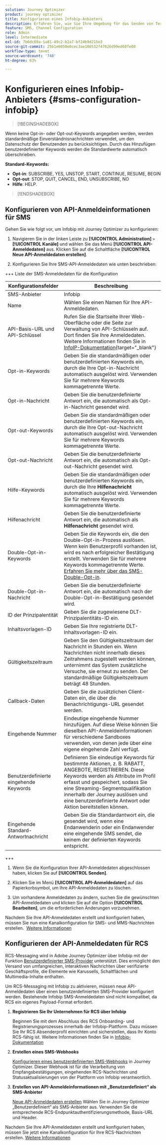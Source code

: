 ```yaml
---
solution: Journey Optimizer
product: journey optimizer
title: Konfigurieren eines Infobip-Anbieters
description: Erfahren Sie, wie Sie Ihre Umgebung für das Senden von Textnachrichten und MMS mit Journey Optimizer mit Infobip konfigurieren
feature: SMS, Channel Configuration
role: Admin
level: Intermediate
exl-id: 7b6dc89a-1a81-49c2-b2a7-bf24b9d215e3
source-git-commit: 25b1e6050e0cec3ae166532f47626d99ed68fe80
workflow-type: tm+mt
source-wordcount: '748'
ht-degree: 63%

---
```


# Konfigurieren eines Infobip-Anbieters {#sms-configuration-infobip}

>[!BEGINSHADEBOX]

Wenn keine Opt-in- oder Opt-out-Keywords angegeben werden, werden standardmäßige Einverständnisnachrichten verwendet, um den Datenschutz der Benutzenden zu berücksichtigen. Durch das Hinzufügen benutzerdefinierter Keywords werden die Standardwerte automatisch überschrieben.

**Standard-Keywords:**

* **Opt-in**: SUBSCRIBE, YES, UNSTOP, START, CONTINUE, RESUME, BEGIN
* **Opt-out**: STOP, QUIT, CANCEL, END, UNSUBSCRIBE, NO
* **Hilfe**: HELP.

>[!ENDSHADEBOX]

## Konfigurieren von API-Anmeldeinformationen für SMS

Gehen Sie wie folgt vor, um Infobip mit Journey Optimizer zu konfigurieren:

1. Navigieren Sie in der linken Leiste zu **[!UICONTROL Administration]** `>` **[!UICONTROL Kanäle]** und wählen Sie das Menü **[!UICONTROL API-Anmeldedaten]** aus. Klicken Sie auf die Schaltfläche **[!UICONTROL Neue API-Anmeldedaten erstellen]**.

1. Konfigurieren Sie Ihre SMS-API-Anmeldedaten wie unten beschrieben:

+++ Liste der SMS-Anmeldedaten für die Konfiguration

   | Konfigurationsfelder | Beschreibung |
   |---|---|    
   | SMS-Anbieter | Infobip |
   | Name | Wählen Sie einen Namen für Ihre API-Anmeldedaten. |
   | API-Basis-URL und API-Schlüssel | Rufen Sie die Startseite Ihrer Web-Oberfläche oder die Seite zur Verwaltung von API-Schlüsseln auf. Dort finden Sie Ihre Anmeldedaten. Weitere Informationen finden Sie in [InfoIP-Dokumentation](https://www.infobip.com/docs/api){target="_blank"} |
   | Opt-in-Keywords | Geben Sie die standardmäßigen oder benutzerdefinierten Keywords ein, durch die Ihre Opt-in-Nachricht automatisch ausgelöst wird. Verwenden Sie für mehrere Keywords kommagetrennte Werte. |
   | Opt-in-Nachricht | Geben Sie die benutzerdefinierte Antwort ein, die automatisch als Opt-in-Nachricht gesendet wird. |
   | Opt-out-Keywords | Geben Sie die standardmäßigen oder benutzerdefinierten Keywords ein, durch die Ihre Opt-out-Nachricht automatisch ausgelöst wird. Verwenden Sie für mehrere Keywords kommagetrennte Werte. |
   | Opt-out-Nachricht | Geben Sie die benutzerdefinierte Antwort ein, die automatisch als Opt-out-Nachricht gesendet wird. |
   | Hilfe-Keywords | Geben Sie die standardmäßigen oder benutzerdefinierten Keywords ein, durch die Ihre **Hilfenachricht** automatisch ausgelöst wird. Verwenden Sie für mehrere Keywords kommagetrennte Werte. |
   | Hilfenachricht | Geben Sie die benutzerdefinierte Antwort ein, die automatisch als **Hilfenachricht** gesendet wird. |
   | Double-Opt-in-Keywords | Geben Sie die Keywords ein, die den Double-Opt-in-Prozess auslösen. Wenn kein Benutzerprofil vorhanden ist, wird es nach erfolgreicher Bestätigung erstellt. Verwenden Sie für mehrere Keywords kommagetrennte Werte. [Erfahren Sie mehr über das SMS-Double-Opt-in](https://video.tv.adobe.com/v/3427129/?learn=on). |
   | Double-Opt-in-Nachricht | Geben Sie die benutzerdefinierte Antwort ein, die automatisch nach der Double-Opt-in-Bestätigung gesendet wird. |
   | ID der Prinzipalentität | Geben Sie die zugewiesene DLT-Prinzipalentitäts-ID ein. |
   | Inhaltsvorlagen-ID | Geben Sie Ihre registrierte DLT-Inhaltsvorlagen-ID ein. |
   | Gültigkeitszeitraum | Geben Sie den Gültigkeitszeitraum der Nachricht in Stunden ein. Wenn Nachrichten nicht innerhalb dieses Zeitrahmens zugestellt werden können, unternimmt das System zusätzliche Versuche, sie erneut zu senden. Der standardmäßige Gültigkeitszeitraum beträgt 48 Stunden. |
   | Callback-Daten | Geben Sie die zusätzlichen Client-Daten ein, die über die Benachrichtigungs-URL gesendet werden. |
   | Eingehende Nummer | Eindeutige eingehende Nummer hinzufügen. Auf diese Weise können Sie dieselben API-Anmeldeinformationen für verschiedene Sandboxes verwenden, von denen jede über eine eigene eingehende Zahl verfügt. |
   | Benutzerdefinierte eingehende Keywords | Definieren Sie eindeutige Keywords für bestimmte Aktionen, z. B. RABATT, ANGEBOTE, REGISTRIEREN. Diese Keywords werden als Attribute im Profil erfasst und gespeichert, sodass Sie eine Streaming-Segmentqualifikation innerhalb der Journey auslösen und eine benutzerdefinierte Antwort oder Aktion bereitstellen können. |
   | Eingehende Standard-Antwortnachricht | Geben Sie die Standardantwort ein, die gesendet wird, wenn eine Endanwenderin oder ein Endanwender eine eingehende SMS sendet, die keinem der definierten Keywords entspricht. |

+++

1. Wenn Sie die Konfiguration Ihrer API-Anmeldedaten abgeschlossen haben, klicken Sie auf **[!UICONTROL Senden]**.

1. Klicken Sie im Menü **[!UICONTROL API-Anmeldedaten]** auf das Papierkorbsymbol, um Ihre API-Anmeldedaten zu löschen.

1. Um vorhandene Anmeldedaten zu ändern, suchen Sie die gewünschten API-Anmeldedaten und klicken Sie auf die Option **[!UICONTROL Bearbeiten]**, um die erforderlichen Änderungen vorzunehmen.

Nachdem Sie Ihre API-Anmeldedaten erstellt und konfiguriert haben, müssen Sie nun eine Kanalkonfiguration für SMS- und MMS-Nachrichten erstellen.  [Weitere Informationen](sms-configuration-surface.md)

## Konfigurieren der API-Anmeldedaten für RCS

RCS-Messaging wird in Adobe Journey Optimizer über Infobip mit der Funktion [Benutzerdefinierter SMS-Provider](sms-configuration-custom.md) unterstützt. Dies ermöglicht den Versand von umfangreichen, interaktiven Nachrichten über verifizierte Geschäftsprofile, die Elemente wie Karussells, Schaltflächen und Multimedia-Inhalte enthalten.

Um RCS-Messaging mit Infobip zu aktivieren, müssen neue API-Anmeldedaten über einen benutzerdefinierten SMS-Provider konfiguriert werden. Bestehende Infobip SMS-Anmeldedaten sind nicht kompatibel, da RCS ein eigenes Payload-Format erfordert.

1. **Registrieren Sie Ihr Unternehmen für RCS über Infobip**

   Beginnen Sie mit dem Abschluss des RCS Onboarding- und Registrierungsprozesses innerhalb der Infobip-Plattform. Dazu müssen Sie Ihr RCS Absenderprofil einrichten und sicherstellen, dass Ihr Konto RCS-fähig ist. Weitere Informationen finden Sie in [Infobip-Dokumentation](https://www.infobip.com/docs/rcs/get-started)

1. **Erstellen eines SMS-Webhooks**

   [Konfigurieren eines benutzerdefinierten SMS-Webhooks](sms-configuration-custom.md#webhook) in Journey Optimizer. Dieser Webhook ist für die Verarbeitung von Empfangsbestätigungen, eingehenden RCS-Nachrichten und Statusaktualisierungen von der Plattform von Infobip verantwortlich.

1. **Erstellen von API-Anmeldeinformationen mit „Benutzerdefiniert“ als SMS-Anbieter**

   [Neue API-Anmeldedaten erstellen](sms-configuration-custom.md#api-credential) Wählen Sie in Journey Optimizer „Benutzerdefiniert“ als SMS-Anbieter aus. Verwenden Sie die entsprechende RCS-Endpunktauthentifizierungsmethode, Basis-URL und Header.

Nachdem Sie Ihre API-Anmeldedaten erstellt und konfiguriert haben, müssen Sie jetzt eine Kanalkonfiguration für Ihre RCS-Nachrichten erstellen. [Weitere Informationen](sms-configuration-surface.md)
